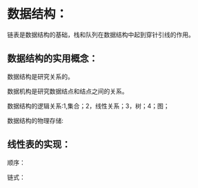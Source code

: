 # 数据结构：

链表是数据结构的基础，栈和队列在数据结构中起到穿针引线的作用。

## 数据结构的实用概念：

数据结构是研究关系的。

数据机构是研究数据结点和结点之间的关系。

数据结构的逻辑关系:1,集合；2，线性关系；3，树；4；图；

数据结构的物理存储:



## 线性表的实现：

顺序：



链式：